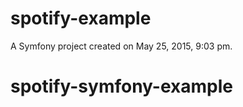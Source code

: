 spotify-example
===============

A Symfony project created on May 25, 2015, 9:03 pm.
# spotify-symfony-example
